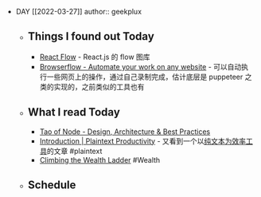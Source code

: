- DAY [[2022-03-27]]
  author:: geekplux
	- ## Things I found out Today
		- [React Flow](https://reactflow.dev/) - React.js 的 flow 图库
		- [Browserflow - Automate your work on any website](https://browserflow.app/) - 可以自动执行一些网页上的操作，通过自己录制完成，估计底层是 puppeteer 之类的实现的，之前类似的工具也有
	- ## What I read Today
		- [Tao of Node - Design, Architecture & Best Practices](https://alexkondov.com/tao-of-node/)
		- [Introduction | Plaintext Productivity](https://plaintext-productivity.net/) - 又看到一个以[纯文本为效率工具](https://geekplux.zhubai.love/posts/2112558255871123456)的文章 #plaintext
		- [Climbing the Wealth Ladder](https://ofdollarsanddata.com/climbing-the-wealth-ladder/) #Wealth
	- ## Schedule